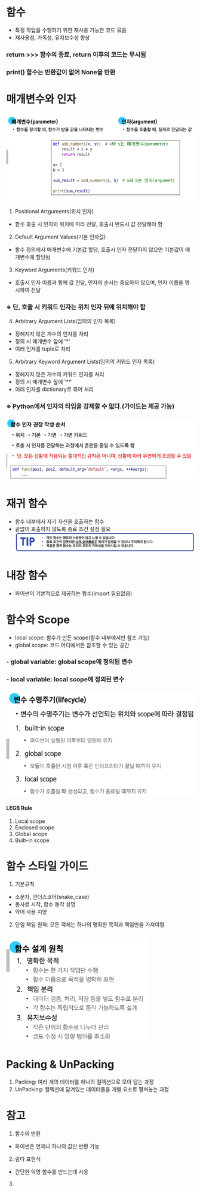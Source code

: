 # 함수
- 특정 작업을 수행하기 위한 재사용 가능한 코드 묶음
- 재사용성, 가독성, 유지보수성 향상
### return >>> 함수의 종료, return 이후의 코드는 무시됨
### print() 함수는 반환값이 없어 None을 반환
# 매개변수와 인자
![alt text](image/image-5.png)
1. Positional Artguments(위치 인자)
- 함수 호출 시 인자의 위치에 따라 전달, 호출시 반드시 값 전달해야 함
2. Default Argument Values(기본 인자값)
- 함수 정의에서 매개변수에 기본값 할당, 호출시 인자 전달하지 않으면 기본값이 매개변수에 할당됨
3. Keyword Arguments(키워드 인자)
- 호출시 인자 이름과 함께 값 전달, 인자의 순서는 중요하지 않으며, 인자 이름을 명시하여 전달
### ※ 단, 호출 시 키워드 인자는 위치 인자 뒤에 위치해야 함
4. Arbitrary Argument Lists(임의의 인자 목록)
- 정해지지 않은 개수의 인자를 처리
- 정의 시 매개변수 앞에 '*'
- 여러 인자를 tuple로 처리
5. Arbitrary Keyword Argument Lists(임의의 키워드 인자 목록)
- 정해지지 않은 개수의 키워드 인자를 처리
- 정의 시 매개변수 앞에 '**'
- 여러 인자를 dictionary로 묶어 처리
### ※ Python에서 인자의 타입을 강제할 수 없다.(가이드는 제공 가능)
### ![alt text](image/image-6.png)
# 재귀 함수
- 함수 내부에서 자기 자신을 호출하는 함수
- 끝없이 호출하지 않도록 종료 조건 설정 필요
![alt text](image/image-7.png)
# 내장 함수
- 파이썬이 기본적으로 제공하는 함수(import 필요없음)
# 함수와 Scope
- local scope: 함수가 만든 scope(함수 내부에서만 참조 가능)
- global scope: 코드 어디에서든 참조할 수 있는 공간
### - global variable: global scope에 정의된 변수
### - local variable: local scope에 정의된 변수
### ![alt text](image/image-8.png)
#### LEGB Rule
1. Local scope
2. Enclosed scope
3. Global scope
4. Built-in scope
# 함수 스타일 가이드
1. 기본규칙
- 소문자, 언더스코어(snake_case)
- 동사로 시작, 함수 동작 설명
- 약어 사용 지양
2. 단일 책임 원칙: 모든 객체는 하나의 명확한 목적과 책임만을 가져야함
### ![alt text](image/image-9.png)
# Packing & UnPacking
1. Packing: 여러 개의 데이터를 하나의 컬렉션으로 모아 담는 과정
2. UnPacking: 컬렉션에 담겨있는 데이터들을 개별 요소로 펼쳐놓는 과정
# 참고
1. 함수의 반환
- 파이썬은 언제나 하나의 값만 반환 가능
2. 람다 표현식
- 간단한 익명 함수를 만드는데 사용
3. 